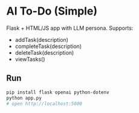 
# AI To-Do (Simple)

Flask + HTML/JS app with LLM persona. Supports:

- addTask(description)
- completeTask(description)
- deleteTask(description)
- viewTasks()

## Run
```bash
pip install flask openai python-dotenv
python app.py
# open http://localhost:5000
```
